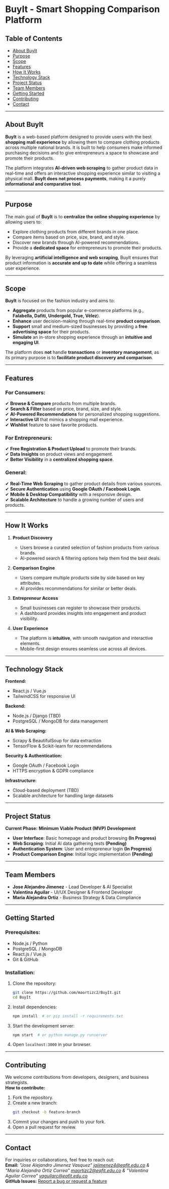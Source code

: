 # BuyIt - Smart Shopping Comparison Platform

## Table of Contents
- [About BuyIt](#about-buyit)
- [Purpose](#purpose)
- [Scope](#scope)
- [Features](#features)
- [How It Works](#how-it-works)
- [Technology Stack](#technology-stack)
- [Project Status](#project-status)
- [Team Members](#team-members)
- [Getting Started](#getting-started)
- [Contributing](#contributing)
- [Contact](#contact)

---

## About BuyIt

**BuyIt** is a web-based platform designed to provide users with the best **shopping mall experience** by allowing them to compare clothing products across multiple national brands. It is built to help consumers make informed purchasing decisions and to give entrepreneurs a space to showcase and promote their products.

The platform integrates **AI-driven web scraping** to gather product data in real-time and offers an interactive shopping experience similar to visiting a physical mall. **BuyIt does not process payments**, making it a purely **informational and comparative tool**.

---

## Purpose

The main goal of **BuyIt** is to **centralize the online shopping experience** by allowing users to:
- Explore clothing products from different brands in one place.
- Compare items based on price, size, brand, and style.
- Discover new brands through AI-powered recommendations.
- Provide a **dedicated space** for entrepreneurs to promote their products.

By leveraging **artificial intelligence and web scraping**, BuyIt ensures that product information is **accurate and up to date** while offering a seamless user experience.

---

## Scope

**BuyIt** is focused on the fashion industry and aims to:
- **Aggregate** products from popular e-commerce platforms (e.g., **Falabella, Dafiti, Undergold, True, Vélez**).
- **Enhance** user decision-making through real-time **product comparison**.
- **Support** small and medium-sized businesses by providing a **free advertising space** for their products.
- **Simulate** an in-store shopping experience through an **intuitive and engaging UI**.

The platform does **not** handle **transactions** or **inventory management**, as its primary purpose is to **facilitate product discovery and comparison**.

---

## Features

### For Consumers:
✔ **Browse & Compare** products from multiple brands.  
✔ **Search & Filter** based on price, brand, size, and style.  
✔ **AI-Powered Recommendations** for personalized shopping suggestions.  
✔ **Interactive UI** that mimics a shopping mall experience.  
✔ **Wishlist** feature to save favorite products.  

### For Entrepreneurs:
✔ **Free Registration & Product Upload** to promote their brands.  
✔ **Data Insights** on product views and engagement.  
✔ **Better Visibility** in a **centralized shopping space**.  

### General:
✔ **Real-Time Web Scraping** to gather product details from various sources.  
✔ **Secure Authentication** using **Google OAuth / Facebook Login**.  
✔ **Mobile & Desktop Compatibility** with a responsive design.  
✔ **Scalable Architecture** to handle a growing number of users and products.  

---

## How It Works

1. **Product Discovery**  
   - Users browse a curated selection of fashion products from various brands.
   - AI-powered search & filtering options help them find the best deals.

2. **Comparison Engine**  
   - Users compare multiple products side by side based on key attributes.
   - AI provides recommendations for similar or better deals.

3. **Entrepreneur Access**  
   - Small businesses can register to showcase their products.
   - A dashboard provides insights into engagement and product visibility.

4. **User Experience**  
   - The platform is **intuitive**, with smooth navigation and interactive elements.
   - Mobile-first design ensures seamless use across all devices.

---

## Technology Stack

**Frontend:**  
- React.js / Vue.js  
- TailwindCSS for responsive UI  

**Backend:**  
- Node.js / Django (TBD)  
- PostgreSQL / MongoDB for data management  

**AI & Web Scraping:**  
- Scrapy & BeautifulSoup for data extraction  
- TensorFlow & Scikit-learn for recommendations  

**Security & Authentication:**  
- Google OAuth / Facebook Login  
- HTTPS encryption & GDPR compliance  

**Infrastructure:**  
- Cloud-based deployment (TBD)  
- Scalable architecture for handling large datasets  

---

## Project Status

**Current Phase:** **Minimum Viable Product (MVP) Development**  
- **User Interface**: Basic homepage and product browsing **(In Progress)**  
- **Web Scraping**: Initial AI data gathering tests **(Pending)**  
- **Authentication System**: User and entrepreneur login **(In Progress)**  
- **Product Comparison Engine**: Initial logic implementation **(Pending)**  

---

## Team Members

- **Jose Alejandro Jimenez** - Lead Developer & AI Specialist  
- **Valentina Aguilar** - UI/UX Designer & Frontend Developer  
- **Maria Alejandra Ortiz** - Business Strategy & Data Compliance  

---

## Getting Started

### Prerequisites:
- Node.js / Python 
- PostgreSQL / MongoDB
- React.js / Vue.js
- Git & GitHub

### Installation:
1. Clone the repository:
   ```sh
   git clone https://github.com/maortizc2/BuyIt.git
   cd BuyIt
   ```
2. Install dependencies:
   ```sh
   npm install  # or pip install -r requirements.txt
   ```
3. Start the development server:
   ```sh
   npm start  # or python manage.py runserver
   ```
4. Open `localhost:3000` in your browser.

---

## Contributing

We welcome contributions from developers, designers, and business strategists.  
**How to contribute:**
1. Fork the repository.
2. Create a new branch:  
   ```sh
   git checkout -b feature-branch
   ```
3. Commit your changes and push to your fork.
4. Open a pull request for review.


---

## Contact

For inquiries or collaborations, feel free to reach out:  
**Email:** *"Jose Alejandro Jimenez Vasquez" <jajimenez4@eafit.edu.co> &
            "Maria Alejandra Ortiz Correa" <maortizc2@eafit.edu.co> & 
            "Valentina Aguilar Correa" <vaguilarc@eafit.edu.co>*  
**GitHub Issues:** [Report a bug or request a feature](https://github.com/maortizc2/BuyIt/issues)  

